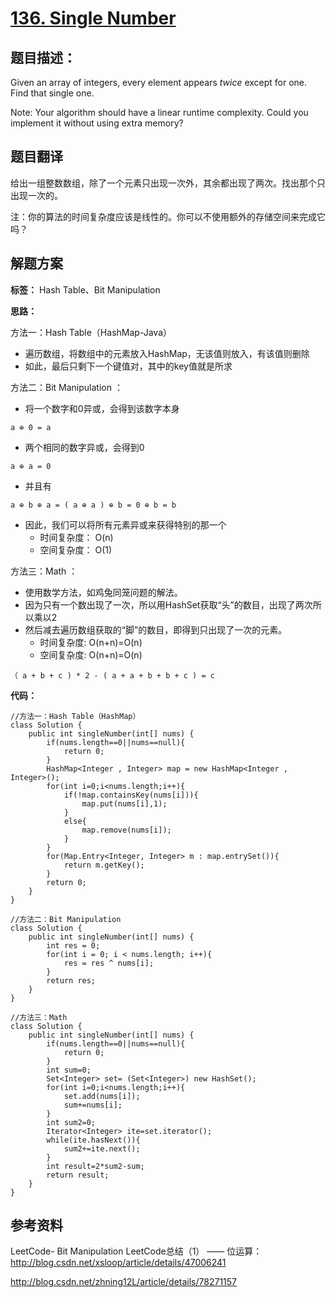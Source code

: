 # [136. Single Number](https://leetcode.com/problems/single-number/description/)

## 题目描述：

Given an array of integers, every element appears *twice* except for one. Find that single one.

Note:
Your algorithm should have a linear runtime complexity. Could you implement it without using extra memory?

## 题目翻译

给出一组整数数组，除了一个元素只出现一次外，其余都出现了两次。找出那个只出现一次的。

注：你的算法的时间复杂度应该是线性的。你可以不使用额外的存储空间来完成它吗？

## 解题方案

**标签：** Hash Table、Bit Manipulation

**思路：**

方法一：Hash Table（HashMap-Java）

 - 遍历数组，将数组中的元素放入HashMap，无该值则放入，有该值则删除
 - 如此，最后只剩下一个键值对，其中的key值就是所求

方法二：Bit Manipulation ：

- 将一个数字和0异或，会得到该数字本身

```
a ⊕ 0 = a
```

- 两个相同的数字异或，会得到0

```
a ⊕ a = 0
```

- 并且有

```
a ⊕ b ⊕ a = ( a ⊕ a ) ⊕ b = 0 ⊕ b = b
```

- 因此，我们可以将所有元素异或来获得特别的那一个
     - 时间复杂度： O(n)
     - 空间复杂度： O(1)

方法三：Math ： 

- 使用数学方法，如鸡兔同笼问题的解法。
- 因为只有一个数出现了一次，所以用HashSet获取“头”的数目，出现了两次所以乘以2
- 然后减去遍历数组获取的“脚”的数目，即得到只出现了一次的元素。
    - 时间复杂度: O(n+n)=O(n)
    - 空间复杂度: O(n+n)=O(n)

```
（ a + b + c ) * 2 - ( a + a + b + b + c ) = c
```

**代码：**

```
//方法一：Hash Table（HashMap）
class Solution {
    public int singleNumber(int[] nums) {
        if(nums.length==0||nums==null){
            return 0;
        }
        HashMap<Integer , Integer> map = new HashMap<Integer , Integer>();
        for(int i=0;i<nums.length;i++){
            if(!map.containsKey(nums[i])){
                map.put(nums[i],1);
            }
            else{
                map.remove(nums[i]);
            }
        }
        for(Map.Entry<Integer, Integer> m : map.entrySet()){
            return m.getKey();
        }
        return 0;
    }
}
```

```
//方法二：Bit Manipulation
class Solution {
    public int singleNumber(int[] nums) {
        int res = 0;
        for(int i = 0; i < nums.length; i++){
            res = res ^ nums[i];
        }
        return res;
    }
}
```

```
//方法三：Math
class Solution {
    public int singleNumber(int[] nums) {
        if(nums.length==0||nums==null){
            return 0;
        }
        int sum=0;
        Set<Integer> set= (Set<Integer>) new HashSet();
        for(int i=0;i<nums.length;i++){
            set.add(nums[i]);
            sum+=nums[i];
        }
        int sum2=0;
        Iterator<Integer> ite=set.iterator();
        while(ite.hasNext()){
            sum2+=ite.next();
        }
        int result=2*sum2-sum;
        return result;
    }
}
```
 
## 参考资料

LeetCode- Bit Manipulation LeetCode总结（1） —— 位运算：http://blog.csdn.net/xsloop/article/details/47006241

http://blog.csdn.net/zhning12L/article/details/78271157